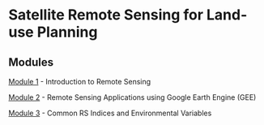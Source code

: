 # Satellite Remote Sensing for Land-use Planning

## Modules

<a href="Module 1.md" title="Module 1">Module 1</a> - Introduction to Remote Sensing

<a href="Module 2.md" title="Module 2">Module 2</a> - Remote Sensing Applications using Google Earth Engine (GEE)

<a href="Module 3.md" title="Module 3">Module 3</a> - Common RS Indices and Environmental Variables
